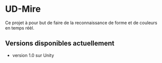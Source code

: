 # UD-Mire

Ce projet à pour but de faire de la reconnaissance de forme et de couleurs en temps réèl.

## Versions disponibles actuellement

 - version 1.0 sur Unity
